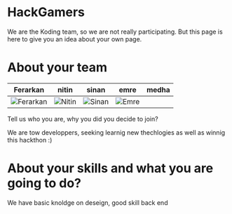 HackGamers
================

We are the Koding team, so we are not really participating. But this page is here
to give you an idea about your own page.


About your team
===========================

| Ferarkan | nitin | sinan | emre | medha
|--- |--- |--- |--- |---
| ![Ferarkan](https://koding.com/-/image/cache?endpoint=crop&grow=true&width=300&height=300&url=https%3A%2F%2Fkoding-client.s3.amazonaws.com%2Fuser%2Fferarkan%2Favatar-1416215941999) | ![Nitin](https://pbs.twimg.com/profile_images/1416284972/NitinGupta-1.jpg) | ![Sinan](https://pbs.twimg.com/profile_images/533920104249954305/8KZPcvIa.jpeg) | ![Emre](https://pbs.twimg.com/profile_images/513260359398871040/z-_436ig.jpeg) |


Tell us who you are, why you did you decide to join?

We are tow developpers, seeking learnig new thechlogies as well as winnig this hackthon :)

About your skills and what you are going to do?
=======
We have basic knoldge on deseign, good skill back end 

